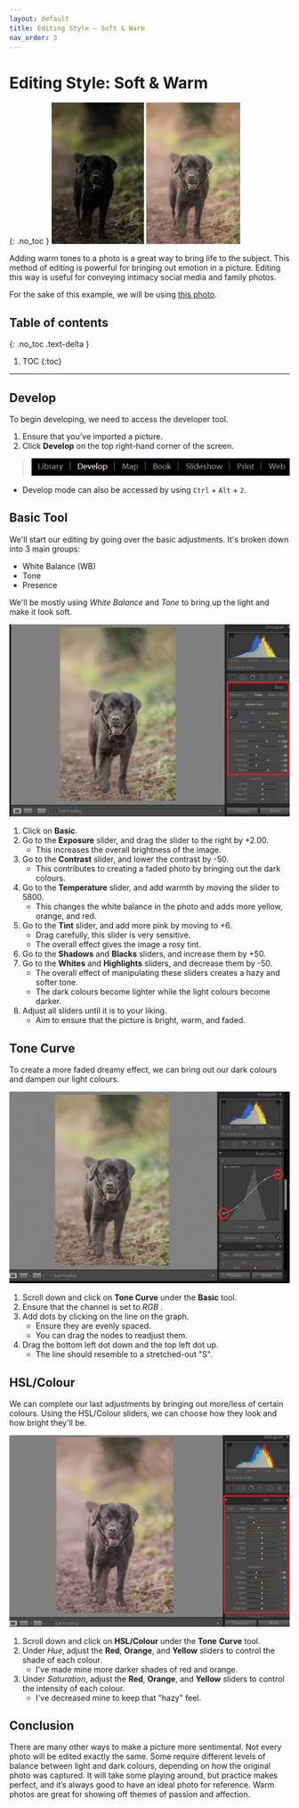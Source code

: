```yaml
---
layout: default
title: Editing Style — Soft & Warm
nav_order: 3
---
```


# Editing Style: Soft & Warm
{: .no_toc }
![editedDoggo](https://raw.githubusercontent.com/jmajam/hans-and-justin-lightroom/gh-pages/docs/images/warm.png)

Adding warm tones to a photo is a great way to bring life to the subject. This method of editing is powerful for bringing out emotion in a picture. Editing this way is useful for conveying intimacy social media and family photos.

For the sake of this example, we will be using [this photo](https://drive.google.com/file/d/16mQI5Y9X9KMN1-mToQWb_Y3nB1uTcSdd/view?usp=sharing).

## Table of contents
{: .no_toc .text-delta }

1. TOC
{:toc}

---

## Develop

To begin developing, we need to access the developer tool.

1. Ensure that you’ve imported a picture.
2. Click **Develop** on the top right-hand corner of the screen.

>![develop](https://raw.githubusercontent.com/jmajam/hans-and-justin-lightroom/gh-pages/docs/images/Develop.png)

  * Develop mode can also be accessed by using `Ctrl` + `Alt` + `2`. 
    
## Basic Tool

We'll start our editing by going over the basic adjustments. It's broken down into 3 main groups:
* White Balance (WB)
* Tone
* Presence

We'll be mostly using _White Balance_ and _Tone_ to bring up the light and make it look soft.

![basic](https://raw.githubusercontent.com/jmajam/hans-and-justin-lightroom/gh-pages/docs/images/Warm2.png)

1. Click on **Basic**.
2. Go to the **Exposure** slider, and drag the slider to the right by +2.00.
   * This increases the overall brightness of the image.
3. Go to the **Contrast** slider, and lower the contrast by -50.
   * This contributes to creating a faded photo by bringing out the dark colours.
4. Go to the **Temperature** slider, and add warmth by moving the slider to 5800.
   * This changes the white balance in the photo and adds more yellow, orange, and red.
5. Go to the **Tint** slider, and add more pink by moving to +6.
   * Drag carefully, this slider is very sensitive.
   * The overall effect gives the image a rosy tint.
6. Go to the **Shadows** and **Blacks** sliders, and increase them by +50.
7. Go to the **Whites** and **Highlights** sliders, and decrease them by -50.
   * The overall effect of manipulating these sliders creates a hazy and softer tone. 
   * The dark colours become lighter while the light colours become darker.
8. Adjust all sliders until it is to your liking.
   * Aim to ensure that the picture is bright, warm, and faded.

## Tone Curve
To create a more faded dreamy effect, we can bring out our dark colours and dampen our light colours.

![ToneCurve](https://raw.githubusercontent.com/jmajam/hans-and-justin-lightroom/gh-pages/docs/images/Warm%203.png)

1. Scroll down and click on **Tone Curve** under the **Basic** tool.
2. Ensure that the channel is set to _RGB_ .
3. Add dots by clicking on the line on the graph.
   * Ensure they are evenly spaced.
   * You can drag the nodes to readjust them.
4. Drag the bottom left dot down and the top left dot up. 
   * The line should resemble to a stretched-out "S".

## HSL/Colour
We can complete our last adjustments by bringing out more/less of certain colours. Using the HSL/Colour sliders, we can choose how they look and how bright they'll be.

![Colour](https://raw.githubusercontent.com/jmajam/hans-and-justin-lightroom/gh-pages/docs/images/Warm4.png)

1. Scroll down and click on **HSL/Colour** under the **Tone** **Curve** tool.
2. Under _Hue_, adjust the **Red**, **Orange**, and **Yellow** sliders to control the shade of each colour.
   * I've made mine more darker shades of red and orange.
3. Under _Saturation_, adjust the **Red**, **Orange**, and **Yellow** sliders to control the intensity of each colour.
   * I've decreased mine to keep that "hazy" feel.

## Conclusion
There are many other ways to make a picture more sentimental. Not every photo will be edited exactly the same.
Some require different levels of balance between light and dark colours, depending on how the original photo was captured.
It will take some playing around, but practice makes perfect, and it’s always good to have an ideal photo for reference. Warm photos are great for showing off themes of passion and affection.

